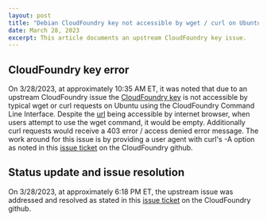 ```yaml
---
layout: post
title: "Debian CloudFoundry key not accessible by wget / curl on Ubuntu"
date: March 28, 2023
excerpt: This article documents an upstream CloudFoundry key issue.
---
```


## CloudFoundry key error

On 3/28/2023, at approximately 10:35 AM ET, it was noted that due to an upstream CloudFoundry issue the [CloudFoundry key](https://packages.cloudfoundry.org/debian/cli.cloudfoundry.org.key) is not accessible by typical wget or curl requests on Ubuntu using the CloudFoundry Command Line Interface. Despite the [url](https://packages.cloudfoundry.org/debian/cli.cloudfoundry.org.key) being accessible by internet browser, when users attempt to use the wget command, it would be empty. Additionally curl requests would receive a 403 error / access denied error message. The work around for this issue is by providing a user agent with curl's -A option as noted in this [issue ticket](https://github.com/cloudfoundry/cli/issues/2390) on the CloudFoundry github.

## Status update and issue resolution
On 3/28/2023, at approximately 6:18 PM ET, the upstream issue was addressed and resolved as stated in this [issue ticket](https://github.com/cloudfoundry/cli/issues/2390) on the CloudFoundry github.
